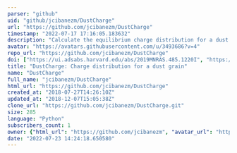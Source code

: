 ```yaml
---
parser: "github"
uid: "github/jcibanezm/DustCharge"
url: "https://github.com/jcibanezm/DustCharge"
timestamp: "2022-07-17 17:16:05.183632"
description: "Calculate the equilibrium charge distribution for a dust grain of a given size and composition, depending on the local interstellar medium conditions, such as: density, temperature, ionization fraction, local radiation field strength and cosmic ray ionization fraction."
avatar: "https://avatars.githubusercontent.com/u/3493686?v=4"
repo_url: "https://github.com/jcibanezm/DustCharge"
doi: ["https://ui.adsabs.harvard.edu/abs/2019MNRAS.485.1220I", "https://ui.adsabs.harvard.edu/abs/2019ascl.soft08016I/abstract"]
title: "DustCharge: Charge distribution for a dust grain"
name: "DustCharge"
full_name: "jcibanezm/DustCharge"
html_url: "https://github.com/jcibanezm/DustCharge"
created_at: "2018-07-27T14:26:10Z"
updated_at: "2018-12-07T15:05:38Z"
clone_url: "https://github.com/jcibanezm/DustCharge.git"
size: 285
language: "Python"
subscribers_count: 1
owner: {"html_url": "https://github.com/jcibanezm", "avatar_url": "https://avatars.githubusercontent.com/u/3493686?v=4", "login": "jcibanezm", "type": "User"}
date: "2022-07-23 14:24:18.650580"
---
```

